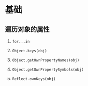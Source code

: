 # 基础

## 遍历对象的属性

  1.  `for...in`

  2.  `Object.keys(obj)`

  3.  `Object.getOwnPropertyNames(obj)`

  4.  `Object.getOwnPropertySymbols(obj)`

  5.  `Reflect.ownKeys(obj)`
